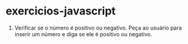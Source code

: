 # exercicios-javascript

1. Verificar se o número é positivo ou negativo.
Peça ao usuário para inserir um número e diga se ele é positivo ou negativo.

